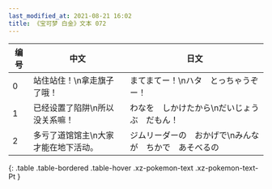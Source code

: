 ```yaml
---
last_modified_at: 2021-08-21 16:02
title: 《宝可梦 白金》文本 072
---
```

| 编号 | 中文 | 日文 |
| ---- | ---- | ---- |
| 0 | 站住站住！\n拿走旗子了哦！ | まてまてー！\nハタ　とっちゃうぞー！ |
| 1 | 已经设置了陷阱\n所以没关系嘛！ | わなを　しかけたから\nだいじょうぶ　だもん！ |
| 2 | 多亏了道馆馆主\n大家才能在地下活动。 | ジムリーダーの　おかげで\nみんなが　ちかで　あそべるの |
{: .table .table-bordered .table-hover .xz-pokemon-text .xz-pokemon-text-Pt }